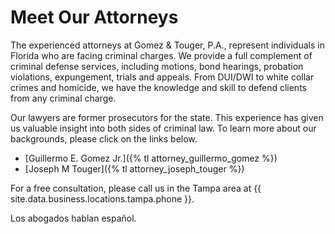 # Meet Our Attorneys

The experienced attorneys at Gomez & Touger, P.A., represent individuals in Florida who are facing criminal charges.
We provide a full complement of criminal defense services, including motions, bond hearings, probation violations,
expungement, trials and appeals. From DUI/DWI to white collar crimes and homicide, we have the knowledge and skill to
defend clients from any criminal charge.

Our lawyers are former prosecutors for the state. This experience has given us valuable insight into both sides of
criminal law. To learn more about our backgrounds, please click on the links below.

* [Guillermo E. Gomez Jr.]({% tl attorney_guillermo_gomez %})
* [Joseph M Touger]({% tl attorney_joseph_touger %})

For a free consultation, please call us in the Tampa area at {{ site.data.business.locations.tampa.phone }}.

Los abogados hablan español.